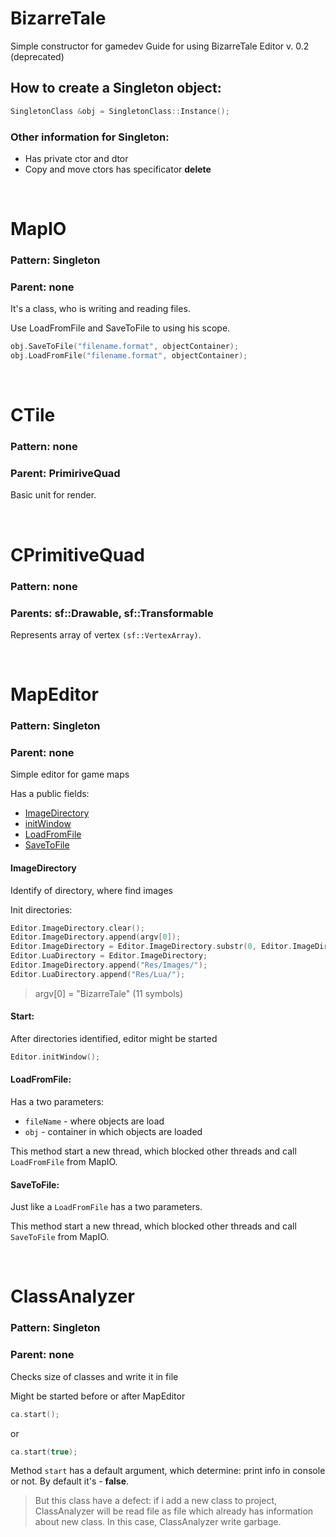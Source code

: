 # BizarreTale
Simple constructor for gamedev
Guide for using BizarreTale Editor v. 0.2 (deprecated)

## How to create a Singleton object:
```c++
SingletonClass &obj = SingletonClass::Instance();
```
### Other information for Singleton:
- Has private ctor and dtor
- Copy and move ctors has specificator **delete**

<br>

# MapIO
### Pattern: Singleton
### Parent: none

It's a class, who is writing and reading files.

Use LoadFromFile and SaveToFile to using his scope.
```c++
obj.SaveToFile("filename.format", objectContainer);
obj.LoadFromFile("filename.format", objectContainer);
```
<br>

# CTile
### Pattern: none
### Parent: PrimiriveQuad

Basic unit for render.

<br>

# CPrimitiveQuad
### Pattern: none
### Parents: sf::Drawable, sf::Transformable

Represents array of vertex `(sf::VertexArray)`.

<br>

# MapEditor
### Pattern: Singleton
### Parent: none

Simple editor for game maps

Has a public fields:
- [ImageDirectory]
- [initWindow]
- [LoadFromFile]
- [SaveToFile]

#### ImageDirectory
Identify of directory, where find images

Init directories:
```c++
Editor.ImageDirectory.clear();
Editor.ImageDirectory.append(argv[0]);
Editor.ImageDirectory = Editor.ImageDirectory.substr(0, Editor.ImageDirectory.size() - 11);
Editor.LuaDirectory = Editor.ImageDirectory;
Editor.ImageDirectory.append("Res/Images/");
Editor.LuaDirectory.append("Res/Lua/");
```
> argv[0] = "BizarreTale" (11 symbols)

#### Start:
After directories identified, editor might be started
```c++
Editor.initWindow();
```
#### LoadFromFile:
Has a two parameters:
* `fileName` - where objects are load
* `obj` - container in which objects are loaded

This method start a new thread, which blocked other threads and call `LoadFromFile` from MapIO.

#### SaveToFile:
Just like a `LoadFromFile` has a two parameters.

This method start a new thread, which blocked other threads and call `SaveToFile` from MapIO.

<br>

# ClassAnalyzer
### Pattern: Singleton
### Parent: none

Checks size of classes and write it in file

Might be started before or after MapEditor
```c++
ca.start();
```
or

```c++
ca.start(true);
```

Method `start` has a default argument, which determine: print info in console or not. By default it's - **false**.

> But this class have a defect: if i add a new class to project, ClassAnalyzer will be read file as file which already has information about new class. In this case, ClassAnalyzer write garbage.

<br>

[ImageDirectory]: <https://github.com/avraal/BizarreTale/blob/master/README.md#imagedirectory>
[initWindow]: <https://github.com/avraal/BizarreTale/blob/master/README.md#start>
[LoadFromFile]: <https://github.com/avraal/BizarreTale/blob/master/README.md#loadfromfile>
[SaveToFile]: <https://github.com/avraal/BizarreTale/blob/master/README.md#savetofile>
